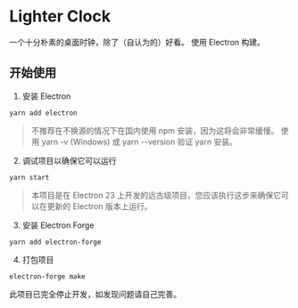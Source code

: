 # Lighter Clock
一个十分朴素的桌面时钟，除了（自认为的）好看。
使用 Electron 构建。

## 开始使用
1. 安装 Electron
```shell
yarn add electron
```
> 不推荐在不换源的情况下在国内使用 npm 安装，因为这将会非常缓慢。
> 使用 yarn -v (Windows) 或 yarn --version 验证 yarn 安装。

2. 调试项目以确保它可以运行
```shell
yarn start
```
> 本项目是在 Electron 23 上开发的远古级项目，您应该执行这步来确保它可以在更新的 Electron 版本上运行。
>
3. 安装 Electron Forge
```shell
yarn add electron-forge
```
4. 打包项目
```shell
electron-forge make
```

此项目已完全停止开发，如发现问题请自己完善。